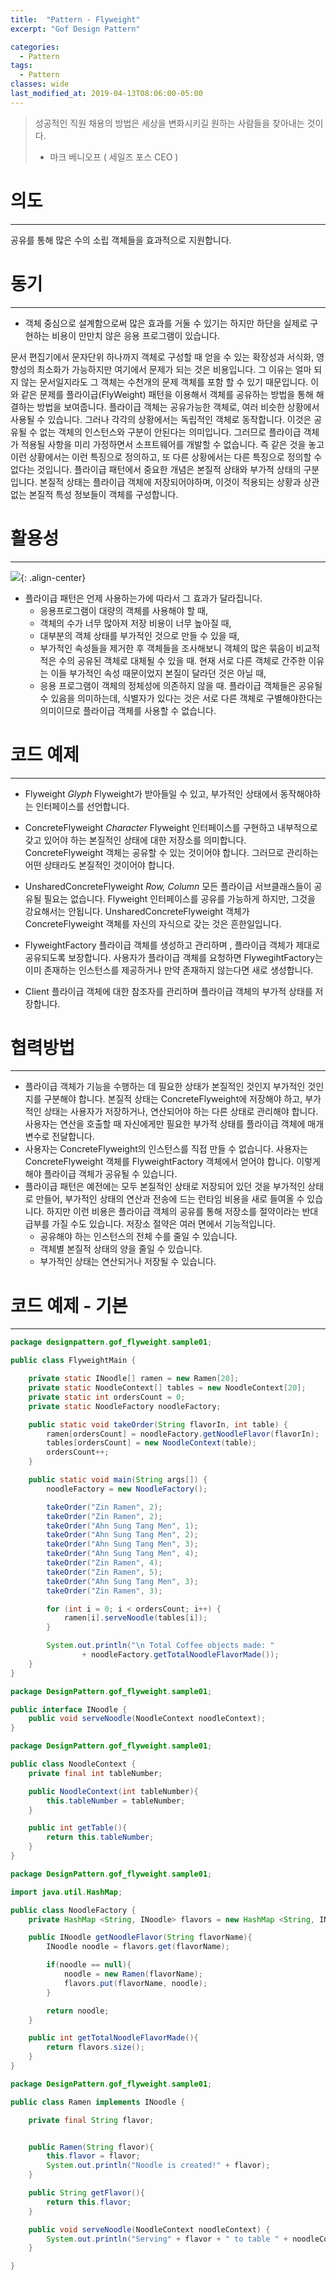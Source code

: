 ```yaml
---
title:  "Pattern - Flyweight"
excerpt: "Gof Design Pattern"

categories:
  - Pattern
tags:
  - Pattern 
classes: wide
last_modified_at: 2019-04-13T08:06:00-05:00
---
```


> 성공적인 직원 채용의 방법은 세상을 변화시키길 원하는 사람들을 찾아내는 것이다.
>   - 마크 베니오프 ( 세일즈 포스 CEO )

# 의도 

***

공유를 통해 많은 수의 소립 객체들을 효과적으로 지원합니다.

# 동기 

***

- 객체 중심으로 설계함으로써 많은 효과를 거둘 수 있기는 하지만 하단을 실제로 구현하는 비용이 만만치 않은 응용 프로그램이 있습니다.

문서 편집기에서 문자단위 하나까지 객체로 구성할 때 얻을 수 있는 확장성과 서식화, 영향성의 최소화가 가능하지만 여기에서 문제가 되는 것은 비용입니다. 그 이유는 얼마 되지 않는 문서일지라도 그 객체는 수천개의 문제 객체를 포함 할 수 있기 때문입니다. 이와 같은 문제를 플라이급(FlyWeight) 패턴을 이용해서 객체를 공유하는 방법을 통해 해결하는 방법을 보여줍니다.
플라이급 객체는 공유가능한 객체로, 여러 비슷한 상황에서 사용될 수 있습니다. 그러나 각각의 상황에서는 독립적인 객체로 동작합니다. 이것은 공유될 수 없는 객체의 인스턴스와 구분이 안된다는 의미입니다. 그러므로 플라이급 객체가 적용될 사항을 미리 가정하면서 소프트웨어를 개발할 수 없습니다. 즉 같은 것을 놓고 이런 상황에서는 이런 특징으로 정의하고, 또 다른 상황에서는 다른 특징으로 정의할 수 없다는 것입니다. 플라이급 패턴에서 중요한 개념은 본질적 상태와 부가적 상태의 구분입니다.
본질적 상태는 플라이급 객체에 저장되어야하며, 이것이 적용되는 상황과 상관없는 본질적 특성 정보들이 객체를 구성합니다.

# 활용성  

***

![](https://keepinmindsh.github.io/lines/assets/img/flyweight.png){: .align-center}

- 플라이급 패턴은 언제 사용하는가에 따라서 그 효과가 달라집니다.
  - 응용프로그램이 대량의 객체를 사용해야 할 때,
  - 객체의 수가 너무 많아져 저장 비용이 너무 높아질 때,
  - 대부분의 객체 상태를 부가적인 것으로 만들 수 있을 때,
  - 부가적인 속성들을 제거한 후 객체들을 조사해보니 객체의 많은 묶음이 비교적 적은 수의 공유된 객체로 대체될 수 있을 때. 현재 서로 다른 객체로 간주한 이유는 이들 부가적인 속성 때문이었지 본질이 달라던 것은 아닐 때,
  - 응용 프로그램이 객체의 정체성에 의존하지 않을 때. 플라이급 객체들은 공유될 수 있음을 의미하는데, 식별자가 있다는 것은 서로 다른 객체로 구별해야한다는 의미이므로 플라이급 객체를 사용할 수 없습니다.

# 코드 예제 

***

- Flyweight
*Glyph*
Flyweight가 받아들일 수 있고, 부가적인 상태에서 동작해야하는 인터페이스를 선언합니다.

- ConcreteFlyweight
*Character*
Flyweight 인터페이스를 구현하고 내부적으로 갖고 있어야 하는 본질적인 상태에 대한 저장소를 의미합니다. ConcreteFlyweight 객체는 공유할 수 있는 것이어야 합니다. 그러므로 관리하는 어떤 상태라도 본질적인 것이어야 합니다.

- UnsharedConcreteFlyweight
*Row, Column*
모든 플라이급 서브클래스들이 공유될 필요는 없습니다. Flyweight 인터페이스를 공유를 가능하게 하지만, 그것을 강요해서는 안됩니다. UnsharedConcreteFlyweight 객체가 ConcreteFlyweight 객체를 자신의 자식으로 갖는 것은 흔한일입니다.

- FlyweightFactory
플라이급 객체를 생성하고 관리하며 , 플라이급 객체가 제대로 공유되도록 보장합니다. 사용자가 플라이급 객체를 요청하면 FlywegihtFactory는 이미 존재하는 인스턴스를 제공하거나 만약 존재하지 않는다면 새로 생성합니다.

- Client
플라이급 객체에 대한 참조자를 관리하며 플라이급 객체의 부가적 상태를 저장합니다.

# 협력방법

***

- 플라이급 객체가 기능을 수행하는 데 필요한 상태가 본질적인 것인지 부가적인 것인지를 구분해야 합니다. 본질적 상태는 ConcreteFlyweight에 저장해야 하고, 부가적인 상태는 사용자가 저장하거나, 연산되어야 하는 다른 상태로 관리해야 합니다. 사용자는 연산을 호출할 때 자신에게만 필요한 부가적 상태를 플라이급 객체에 매개변수로 전달합니다.
- 사용자는 ConcreteFlyweight의 인스턴스를 직접 만들 수 없습니다. 사용자는 ConcreteFlyweight 객체를 FlyweightFactory 객체에서 얻어야 합니다. 이렇게 해야 플라이급 객체가 공유될 수 있습니다.
- 플라이급 패턴은 예전에는 모두 본질적인 상태로 저장되어 있던 것을 부가적인 상태로 만들어, 부가적인 상태의 연산과 전송에 드는 런타임 비용을 새로 들여올 수 있습니다. 하지만 이런 비용은 플라이급 객체의 공유를 통해 저장소를 절약이라는 반대급부를 가질 수도 있습니다. 저장소 절약은 여러 면에서 기능적입니다.
  - 공유해야 하는 인스턴스의 전체 수를 줄일 수 있습니다.
  - 객체별 본질적 상태의 양을 줄일 수 있습니다.
  - 부가적인 상태는 연산되거나 저장될 수 있습니다.

# 코드 예제 - 기본

***

```java
package designpattern.gof_flyweight.sample01;

public class FlyweightMain {

    private static INoodle[] ramen = new Ramen[20];
    private static NoodleContext[] tables = new NoodleContext[20];
    private static int ordersCount = 0;
    private static NoodleFactory noodleFactory;

    public static void takeOrder(String flavorIn, int table) {
        ramen[ordersCount] = noodleFactory.getNoodleFlavor(flavorIn);
        tables[ordersCount] = new NoodleContext(table);
        ordersCount++;
    }

    public static void main(String args[]) {
        noodleFactory = new NoodleFactory();

        takeOrder("Zin Ramen", 2);
        takeOrder("Zin Ramen", 2);
        takeOrder("Ahn Sung Tang Men", 1);
        takeOrder("Ahn Sung Tang Men", 2);
        takeOrder("Ahn Sung Tang Men", 3);
        takeOrder("Ahn Sung Tang Men", 4);
        takeOrder("Zin Ramen", 4);
        takeOrder("Zin Ramen", 5);
        takeOrder("Ahn Sung Tang Men", 3);
        takeOrder("Zin Ramen", 3);

        for (int i = 0; i < ordersCount; i++) {
            ramen[i].serveNoodle(tables[i]);
        }

        System.out.println("\n Total Coffee objects made: "
                + noodleFactory.getTotalNoodleFlavorMade());
    }
}  
```

```java
package DesignPattern.gof_flyweight.sample01;

public interface INoodle {
    public void serveNoodle(NoodleContext noodleContext);
}

package DesignPattern.gof_flyweight.sample01;

public class NoodleContext {
    private final int tableNumber;

    public NoodleContext(int tableNumber){
        this.tableNumber = tableNumber;
    }

    public int getTable(){
        return this.tableNumber;
    }
}

package DesignPattern.gof_flyweight.sample01;

import java.util.HashMap;

public class NoodleFactory {
    private HashMap <String, INoodle> flavors = new HashMap <String, INoodle>();

    public INoodle getNoodleFlavor(String flavorName){
        INoodle noodle = flavors.get(flavorName);

        if(noodle == null){
            noodle = new Ramen(flavorName);
            flavors.put(flavorName, noodle);
        }

        return noodle;
    }

    public int getTotalNoodleFlavorMade(){
        return flavors.size();
    }
}

package DesignPattern.gof_flyweight.sample01;

public class Ramen implements INoodle {

    private final String flavor;


    public Ramen(String flavor){
        this.flavor = flavor;
        System.out.println("Noodle is created!" + flavor);
    }

    public String getFlavor(){
        return this.flavor;
    }

    public void serveNoodle(NoodleContext noodleContext) {
        System.out.println("Serving" + flavor + " to table " + noodleContext.getTable());
    }

}
```